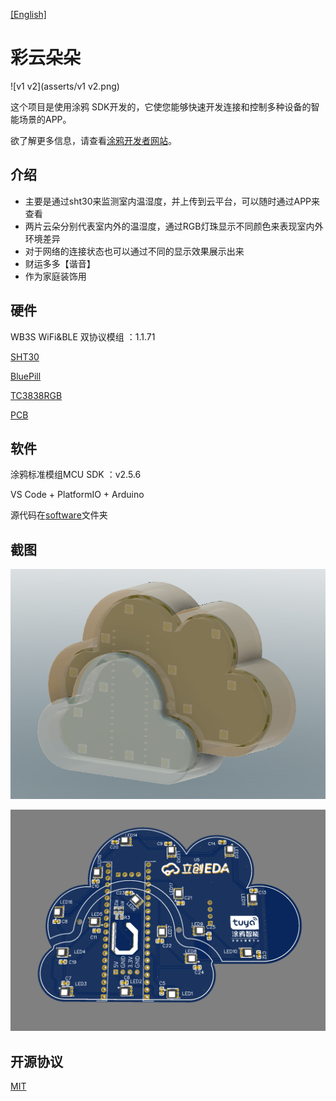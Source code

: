 [[English]](README.md)

# 彩云朵朵

![v1 v2](asserts/v1 v2.png)

这个项目是使用涂鸦 SDK开发的，它使您能够快速开发连接和控制多种设备的智能场景的APP。

欲了解更多信息，请查看[涂鸦开发者网站](https://developer.tuya.com/)。



## 介绍

- 主要是通过sht30来监测室内温湿度，并上传到云平台，可以随时通过APP来查看
- 两片云朵分别代表室内外的温湿度，通过RGB灯珠显示不同颜色来表现室内外环境差异
- 对于网络的连接状态也可以通过不同的显示效果展示出来
- 财运多多【谐音】
- 作为家庭装饰用

## 硬件

WB3S WiFi&BLE 双协议模组 ：1.1.71

[SHT30](https://item.szlcsc.com/78489.html)

[BluePill](https://github.com/WeActTC/BluePill-Plus)

[TC3838RGB](https://item.szlcsc.com/839901.html)

[PCB](https://oshwhub.com/kakaka/tu-ya-zhi-neng-yun-duo)

## 软件

涂鸦标准模组MCU SDK ：v2.5.6

VS Code + PlatformIO + Arduino

 源代码在[software](software)文件夹

## 截图

![3](asserts/3.png)

![2](asserts/2.png)





## 开源协议

[MIT](https://github.com/Modular-X-01/diy-tuya-cloud-sw/blob/main/LICENSE)
